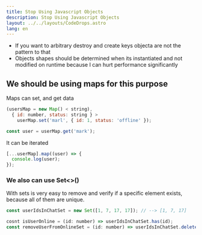 ```yaml
---
title: Stop Using Javascript Objects
description: Stop Using Javascript Objects
layout: ../../layouts/CodeDrops.astro
lang: en
---
```


- If you want to arbitrary destroy and create keys objecta are not the pattern to that
- Objects shapes should be determined when its instantiated and not modified on runtime because I can hurt performance significantly

## We should be using maps for this purpose

Maps can set, and get data

```jsx
(usersMap = new Map() < string),
  { id: number, status: string } >
    userMap.set('marl', { id: 1, status: 'offline' });

const user = userMap.get('mark');
```

It can be iterated

```jsx
[...userMap].map((user) => {
  console.log(user);
});
```

### We also can use Set<>()

With sets is very easy to remove and verify if a specific element exists, because all of them are unique.

```jsx
const userIdsInChatSet = new Set([1, 7, 17, 17]); // --> [1, 7, 17]

cosnt isUserOnline = (id: number) => userIdsInChatSet.has(id);
const removeUserFromOnlineSet = (id: number) => userIdsInChatSet.delete(id);
```
